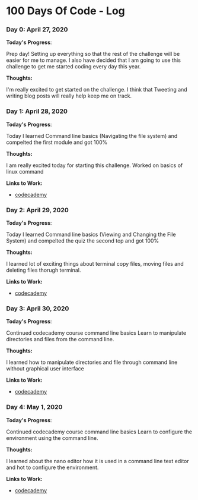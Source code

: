 # 100 Days Of Code - Log


### Day 0: April 27, 2020 

**Today's Progress**: 

Prep day! Setting up everything so that the rest of the challenge will be easier for me to manage. I also have decided that I am going to use this challenge to get me started coding every day this year. 

**Thoughts:** 

I'm really excited to get started on the challenge. I think that Tweeting and writing blog posts will really help keep me on track.


### Day 1: April 28, 2020 

**Today's Progress**: 

Today I learned Command line basics (Navigating the file system) and compelted
the first module and got 100%

**Thoughts:** 

I am really excited today for starting this challenge. Worked on basics of linux command 

**Links to Work:** 

* [codecademy](https://www.codecademy.com/learn/learn-the-command-line)


### Day 2: April 29, 2020 

**Today's Progress**: 

Today I learned Command line basics (Viewing and Changing the File System) and compelted the quiz
the second top and got 100%

**Thoughts:** 

I learned lot of exciting things about terminal copy files, moving files and deleting files thorugh terminal.

**Links to Work:** 

* [codecademy](https://www.codecademy.com/learn/learn-the-command-line)

### Day 3: April 30, 2020 

**Today's Progress**: 

Continued codecademy course command line basics
Learn to manipulate directories and files from the command line.


**Thoughts:** 

I learned how to manipulate directories and file through command line without graphical user interface

**Links to Work:** 

* [codecademy](https://www.codecademy.com/learn/learn-the-command-line)

### Day 4: May 1, 2020 

**Today's Progress**: 

Continued codecademy course command line basics
Learn to configure the environment using the command line.


**Thoughts:** 

I learned about the nano editor how it is used in  a command line text editor and hot to  configure the environment.

**Links to Work:** 

* [codecademy](https://www.codecademy.com/learn/learn-the-command-line)
